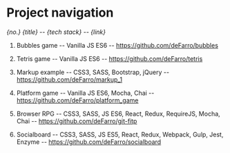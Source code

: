 # Project navigation

_{no.} {title} -- {tech stack} -- {link}_

1. Bubbles game -- Vanilla JS ES6 -- https://github.com/deFarro/bubbles

2. Tetris game -- Vanilla JS ES6 -- https://github.com/deFarro/tetris

3. Markup example -- CSS3, SASS, Bootstrap, jQuery -- https://github.com/deFarro/markup_1

4. Platform game -- Vanilla JS ES6, Mocha, Chai -- https://github.com/deFarro/platform_game

5. Browser RPG -- CSS3, SASS, JS ES6, React, Redux, RequireJS, Mocha, Chai -- https://github.com/deFarro/git-fitp

6. Socialboard -- CSS3, SASS, JS ES5, React, Redux, Webpack, Gulp, Jest, Enzyme -- https://github.com/deFarro/socialboard
